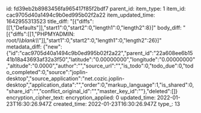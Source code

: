 id: fd39eb2b8983456fa965417f85f2bdf7
parent_id: 
item_type: 1
item_id: cac9705d40a1494c9b0ed995b02f2a22
item_updated_time: 1642955313523
title_diff: "[{\"diffs\":[[1,\"Defaults\"]],\"start1\":0,\"start2\":0,\"length1\":0,\"length2\":8}]"
body_diff: "[{\"diffs\":[[1,\"PHPMYADMIN: root/\\\\*blank\\\\*\"]],\"start1\":0,\"start2\":0,\"length1\":0,\"length2\":26}]"
metadata_diff: {"new":{"id":"cac9705d40a1494c9b0ed995b02f2a22","parent_id":"22a608ee6b1541b18a43693af32a3f50","latitude":"0.00000000","longitude":"0.00000000","altitude":"0.0000","author":"","source_url":"","is_todo":0,"todo_due":0,"todo_completed":0,"source":"joplin-desktop","source_application":"net.cozic.joplin-desktop","application_data":"","order":0,"markup_language":1,"is_shared":0,"share_id":"","conflict_original_id":"","master_key_id":""},"deleted":[]}
encryption_cipher_text: 
encryption_applied: 0
updated_time: 2022-01-23T16:30:26.947Z
created_time: 2022-01-23T16:30:26.947Z
type_: 13